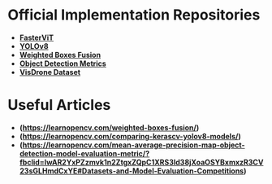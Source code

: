 # Official Implementation Repositories

- __[FasterViT](https://github.com/NVlabs/FasterViT#fastervit-fast-vision-transformers-with-hierarchical-attention)__
- __[YOLOv8](https://github.com/ultralytics/ultralytics)__
- __[Weighted Boxes Fusion](https://github.com/ZFTurbo/Weighted-Boxes-Fusion#description-of-wbf-method-and-citation)__
- __[Object Detection Metrics](https://github.com/rafaelpadilla/review_object_detection_metrics/)__
- __[VisDrone Dataset](https://github.com/VisDrone/VisDrone-Dataset)__
  
# Useful Articles

- __(https://learnopencv.com/weighted-boxes-fusion/)__
- __(https://learnopencv.com/comparing-kerascv-yolov8-models/)__
- __(https://learnopencv.com/mean-average-precision-map-object-detection-model-evaluation-metric/?fbclid=IwAR2YxPZzmvk1n2ZtgxZQpC1XRS3ld38jXoaOSYBxmxzR3CV23sGLHmdCxYE#Datasets-and-Model-Evaluation-Competitions)__
  
